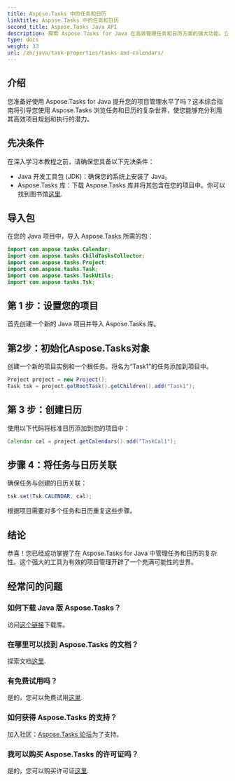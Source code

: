 ```yaml
---
title: Aspose.Tasks 中的任务和日历
linktitle: Aspose.Tasks 中的任务和日历
second_title: Aspose.Tasks Java API
description: 探索 Aspose.Tasks for Java 在高效管理任务和日历方面的强大功能。立即下载以获得无缝的项目管理体验！
type: docs
weight: 33
url: /zh/java/task-properties/tasks-and-calendars/
---
```

## 介绍
您准备好使用 Aspose.Tasks for Java 提升您的项目管理水平了吗？这本综合指南将引导您使用 Aspose.Tasks 浏览任务和日历的复杂世界，使您能够充分利用其高效项目规划和执行的潜力。
## 先决条件
在深入学习本教程之前，请确保您具备以下先决条件：
- Java 开发工具包 (JDK)：确保您的系统上安装了 Java。
- Aspose.Tasks 库：下载 Aspose.Tasks 库并将其包含在您的项目中。你可以找到图书馆[这里](https://releases.aspose.com/tasks/java/).
## 导入包
在您的 Java 项目中，导入 Aspose.Tasks 所需的包：
```java
import com.aspose.tasks.Calendar;
import com.aspose.tasks.ChildTasksCollector;
import com.aspose.tasks.Project;
import com.aspose.tasks.Task;
import com.aspose.tasks.TaskUtils;
import com.aspose.tasks.Tsk;
```
## 第 1 步：设置您的项目
首先创建一个新的 Java 项目并导入 Aspose.Tasks 库。
## 第2步：初始化Aspose.Tasks对象
创建一个新的项目实例和一个根任务。将名为“Task1”的任务添加到项目中。
```java
Project project = new Project();
Task tsk = project.getRootTask().getChildren().add("Task1");
```
## 第 3 步：创建日历
使用以下代码将标准日历添加到您的项目中：
```java
Calendar cal = project.getCalendars().add("TaskCal1");
```
## 步骤 4：将任务与日历关联
确保任务与创建的日历关联：
```java
tsk.set(Tsk.CALENDAR, cal);
```
根据项目需要对多个任务和日历重复这些步骤。
## 结论
恭喜！您已经成功掌握了在 Aspose.Tasks for Java 中管理任务和日历的复杂性。这个强大的工具为有效的项目管理开辟了一个充满可能性的世界。
## 经常问的问题
### 如何下载 Java 版 Aspose.Tasks？
访问[这个链接](https://releases.aspose.com/tasks/java/)下载库。
### 在哪里可以找到 Aspose.Tasks 的文档？
探索文档[这里](https://reference.aspose.com/tasks/java/).
### 有免费试用吗？
是的，您可以免费试用[这里](https://releases.aspose.com/).
### 如何获得 Aspose.Tasks 的支持？
加入社区：[Aspose.Tasks 论坛](https://forum.aspose.com/c/tasks/15)为了支持。
### 我可以购买 Aspose.Tasks 的许可证吗？
是的，您可以购买许可证[这里](https://purchase.aspose.com/buy).